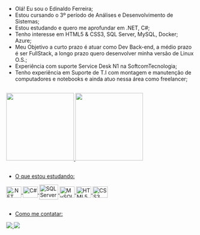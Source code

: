 - Olá! Eu sou o Edinaldo Ferreira;
- Estou cursando o 3º período de Análises e Desenvolvimento de Sistemas;
- Estou estudando e quero me aprofundar em .NET, C#;
- Tenho interesse em HTML5 & CSS3, SQL Server, MySQL, Docker; Azure; 
- Meu Objetivo a curto prazo é atuar como Dev Back-end, a médio prazo é ser FullStack, a longo prazo quero desenvolver minha versão de Linux O.S.;
- Experiência com suporte Service Desk N1 na SoftcomTecnologia;
- Tenho experiência em Suporte de T.I com montagem e manutenção de computadores e notebooks e ainda atuo nessa área como freelancer;
##
</div>
  <a href="https://https://github.com/SrFerreiraDev">
  <img height = "180em" src = "https://github-readme-stats.vercel.app/api?username=srferreiradev&show_icons=false&theme=dark&include_all_commits=true&count_private=true" />
  <img height = "180em" src = "https://github-readme-stats.vercel.app/api/top-langs/?username=srferreiradev&layout=compact&langs_count=7&theme=dark" />
</div>

##

- O que estou estudando:

<div style="display: inline_block">
  <img align="center" alt=".NET" height="30" width="40" src="https://cdn.jsdelivr.net/gh/devicons/devicon/icons/dot-net/dot-net-original.svg">
  <img align="center" alt="C#" height="30" width="40" src="https://cdn.jsdelivr.net/gh/devicons/devicon/icons/csharp/csharp-original.svg">
  <img align="center" alt="SQL Server" height="40" width="50" src="https://cdn.jsdelivr.net/gh/devicons/devicon/icons/microsoftsqlserver/microsoftsqlserver-plain-wordmark.svg">
  <img align="center" alt="MySQL" height="30" width="40" src="https://cdn.jsdelivr.net/gh/devicons/devicon/icons/mysql/mysql-original.svg">
  <img align="center" alt="HTML5" height="30" width="40" src="https://cdn.jsdelivr.net/gh/devicons/devicon/icons/html5/html5-original.svg">
  <img align="center" alt="CSS3" height="30" width="40" src="https://cdn.jsdelivr.net/gh/devicons/devicon/icons/css3/css3-original.svg">
</div>
  
  ##
  
  - Como me contatar:
  
</div>
<a href="https://www.linkedin.com/in/edinaldo-ferreira-srferreiradev/" target="_blank"> <img src = "https://img.shields.io/badge/-LinkedIn-%230077B5?style = for-the-badge & logo = linkedin & logoColor = white "target =" _ blank "> </a> 
<a href = "mailto:srferreiradev@gmail.com"> <img src = "https://img.shields.io/badge/Gmail-D14836?style=for-the-badge&logo=gmail&logoColor=white" target = "_ blank "> </a>

</div>
